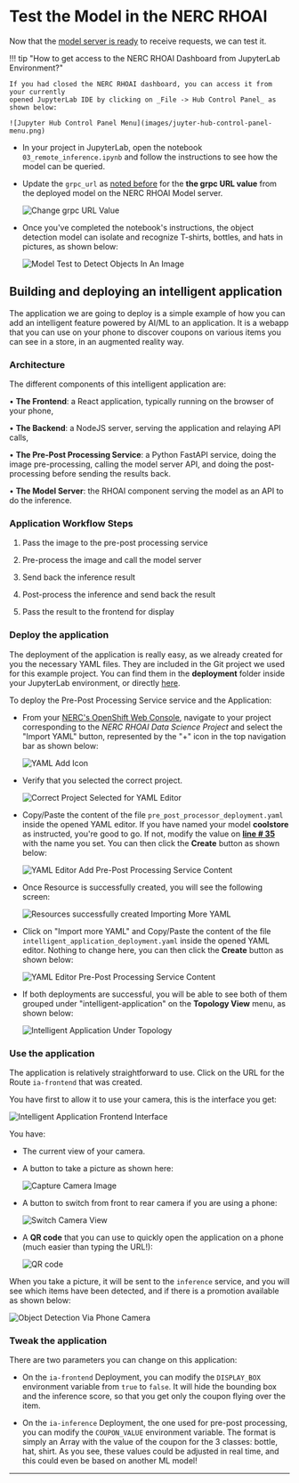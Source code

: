 # Test the Model in the NERC RHOAI

Now that the [model server is ready](model-serving-in-the-rhoai.md) to receive requests,
we can test it.

!!! tip "How to get access to the NERC RHOAI Dashboard from JupyterLab Environment?"

    If you had closed the NERC RHOAI dashboard, you can access it from your currently
    opened JupyterLab IDE by clicking on _File -> Hub Control Panel_ as shown below:

    ![Jupyter Hub Control Panel Menu](images/juyter-hub-control-panel-menu.png)

-   In your project in JupyterLab, open the notebook `03_remote_inference.ipynb`
    and follow the instructions to see how the model can be queried.

-   Update the `grpc_url` as [noted before](model-serving-in-the-rhoai.md#deploy-the-model)
    for the **the grpc URL value** from the deployed model on the NERC RHOAI Model
    server.

    ![Change grpc URL Value](images/change-grpc-url-value.png)

-   Once you've completed the notebook's instructions, the object detection model
    can isolate and recognize T-shirts, bottles, and hats in pictures, as shown below:

    ![Model Test to Detect Objects In An Image](images/model-test-object-detection.png)

## Building and deploying an intelligent application

The application we are going to deploy is a simple example of how you can add an
intelligent feature powered by AI/ML to an application. It is a webapp that you
can use on your phone to discover coupons on various items you can see in a store,
in an augmented reality way.

### Architecture

The different components of this intelligent application are:

• **The Frontend**: a React application, typically running on the browser of your
phone,

• **The Backend**: a NodeJS server, serving the application and relaying API calls,

• **The Pre-Post Processing Service**: a Python FastAPI service, doing the image
pre-processing, calling the model server API, and doing the post-processing before
sending the results back.

• **The Model Server**: the RHOAI component serving the model as an API to do
the inference.

### Application Workflow Steps

1. Pass the image to the pre-post processing service

2. Pre-process the image and call the model server

3. Send back the inference result

4. Post-process the inference and send back the result

5. Pass the result to the frontend for display

### Deploy the application

The deployment of the application is really easy, as we already created for you
the necessary YAML files. They are included in the Git project we used for this
example project. You can find them in the **deployment** folder inside your JupyterLab
environment, or directly [here](https://github.com/nerc-project/nerc_rhoai_mlops/tree/main/deployment).

To deploy the Pre-Post Processing Service service and the Application:

-   From your [NERC's OpenShift Web Console](https://console.apps.shift.nerc.mghpcc.org/),
    navigate to your project corresponding to the _NERC RHOAI Data Science Project_
    and select the "Import YAML" button, represented by the "+" icon in the top
    navigation bar as shown below:

    ![YAML Add Icon](images/yaml-upload-plus-icon.png)

-   Verify that you selected the correct project.

    ![Correct Project Selected for YAML Editor](images/project-verify-yaml-editor.png)

-   Copy/Paste the content of the file `pre_post_processor_deployment.yaml` inside
    the opened YAML editor. If you have named your model **coolstore** as instructed,
    you're good to go. If not, modify the value on **[line # 35](https://github.com/nerc-project/nerc_rhoai_mlops/blob/33b3b7fa7448756f3defb3d6ae793524d1c5ff14/deployment/pre_post_processor_deployment.yaml#L35C23-L35C32)**
    with the name you set. You can then click the **Create** button as shown below:

    ![YAML Editor Add Pre-Post Processing Service Content](images/pre_post_processor_deployment-yaml-content.png)

-   Once Resource is successfully created, you will see the following screen:

    ![Resources successfully created Importing More YAML](images/yaml-import-new-content.png)

-   Click on "Import more YAML" and Copy/Paste the content of the file `intelligent_application_deployment.yaml`
    inside the opened YAML editor. Nothing to change here, you can then click the
    **Create** button as shown below:

    ![YAML Editor Pre-Post Processing Service Content](images/intelligent_application_deployment-yaml-content.png)

-   If both deployments are successful, you will be able to see both of them grouped
    under "intelligent-application" on the **Topology View** menu, as shown below:

    ![Intelligent Application Under Topology](images/intelligent_application-topology.png)

### Use the application

The application is relatively straightforward to use. Click on the URL for the
Route `ia-frontend` that was created.

You have first to allow it to use your camera, this is the interface you get:

![Intelligent Application Frontend Interface](images/intelligent-application-frontend-interface.png)

You have:

-   The current view of your camera.

-   A button to take a picture as shown here:

    ![Capture Camera Image](images/capture-camera-image.png)

-   A button to switch from front to rear camera if you are using a phone:

    ![Switch Camera View](images/switch-camera-view.png)

-   A **QR code** that you can use to quickly open the application on a phone
    (much easier than typing the URL!):

    ![QR code](images/QR-code.png)

When you take a picture, it will be sent to the `inference` service, and you will
see which items have been detected, and if there is a promotion available as shown
below:

![Object Detection Via Phone Camera](images/object-detection-via-phone.jpg)

### Tweak the application

There are two parameters you can change on this application:

-   On the `ia-frontend` Deployment, you can modify the `DISPLAY_BOX` environment
    variable from `true` to `false`. It will hide the bounding box and the inference
    score, so that you get only the coupon flying over the item.

-   On the `ia-inference` Deployment, the one used for pre-post processing, you
    can modify the `COUPON_VALUE` environment variable. The format is simply an
    Array with the value of the coupon for the 3 classes: bottle, hat, shirt. As
    you see, these values could be adjusted in real time, and this could even be
    based on another ML model!

---
